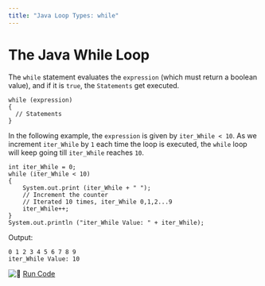 ```yaml
---
title: "Java Loop Types: while"
---
```


# The Java While Loop

The `while` statement evaluates the `expression` (which must return a boolean value), and if it is `true`, the `Statements` get executed.

    while (expression)
    {
      // Statements
    }

In the following example, the `expression` is given by `iter_While < 10`. As we increment `iter_While` by `1` each time the loop is executed, the `while` loop will keep going till `iter_While` reaches `10`.

    int iter_While = 0;
    while (iter_While < 10)
    {
        System.out.print (iter_While + " ");
        // Increment the counter
        // Iterated 10 times, iter_While 0,1,2...9
        iter_While++;
    }
    System.out.println ("iter_While Value: " + iter_While);

Output:

    0 1 2 3 4 5 6 7 8 9
    iter_While Value: 10

![:rocket:](//forum.freecodecamp.com/images/emoji/emoji_one/rocket.png?v=2 ":rocket:") [Run Code](https://repl.it/CJYj/0)
